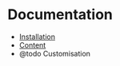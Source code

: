 # Documentation

- [Installation](./installation.md)
- [Content](./content.md)
- @todo Customisation
